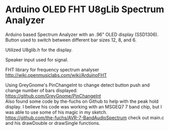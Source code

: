 # Arduino OLED FHT U8gLib Spectrum Analyzer
Arduino based Spectrum Analyzer with an .96" OLED display (SSD1306).  
Button used to switch between different bar sizes 12, 8, and 6.  

Utilized U8glib.h for the display.  

Speaker input used for signal.  

FHT library for frequency spectrum analyser http://wiki.openmusiclabs.com/wiki/ArduinoFHT  

Using GreyGnome's PinChangeInt to change detect button push and change number of bars displayed: https://github.com/GreyGnome/PinChangeInt  
Also found some code by the-fuchs on Github to help with the peak hold display. I believe his code was working with an MSGEQ7 7 band chip, but I was able to use some of his magic in my sketch.  
https://github.com/the-fuchs/AVR-7-BandAudioSpectrum check out main.c and his drawDouble or drawSingle functions.
